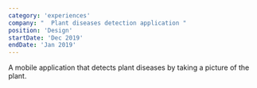 ```yaml
---
category: 'experiences'
company: "  Plant diseases detection application "
position: 'Design'
startDate: 'Dec 2019'
endDate: 'Jan 2019'
---
```


A mobile application that detects plant diseases by taking a picture of the plant.  <br>


